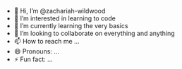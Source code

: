 - 👋 Hi, I’m @zachariah-wildwood
- 👀 I’m interested in learning to code
- 🌱 I’m currently learning the very basics
- 💞️ I’m looking to collaborate on everything and anything
- 📫 How to reach me ...
- 😄 Pronouns: ...
- ⚡ Fun fact: ...

<!---
zachariah-wildwood/zachariah-wildwood is a ✨ special ✨ repository because its `README.md` (this file) appears on your GitHub profile.
You can click the Preview link to take a look at your changes.
--->
